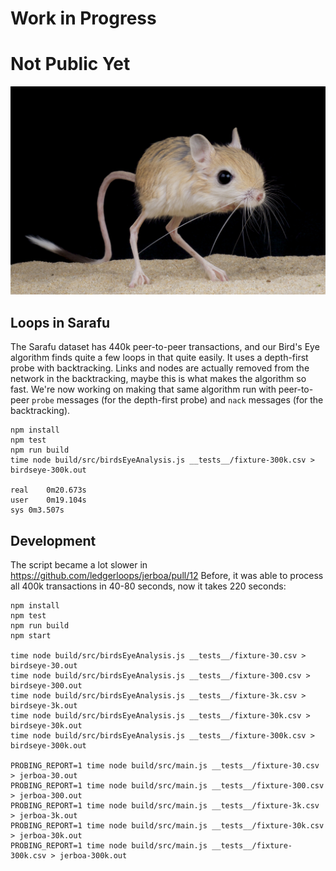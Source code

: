 # Work in Progress
# Not Public Yet

![jerboa](./jerboa.jpg)

## Loops in Sarafu
The Sarafu dataset has 440k peer-to-peer transactions, and our Bird's Eye algorithm finds quite a few loops in that quite easily.
It uses a depth-first probe with backtracking. Links and nodes are actually removed from the network in the backtracking, maybe this is
what makes the algorithm so fast.
We're now working on making that same algorithm run with peer-to-peer `probe` messages (for the depth-first probe) and `nack` messages (for the backtracking).

```
npm install
npm test
npm run build
time node build/src/birdsEyeAnalysis.js __tests__/fixture-300k.csv > birdseye-300k.out

real	0m20.673s
user	0m19.104s
sys	0m3.507s
```

## Development
The script became a lot slower in https://github.com/ledgerloops/jerboa/pull/12
Before, it was able to process all 400k transactions in 40-80 seconds,
now it takes 220 seconds:

```
npm install
npm test
npm run build
npm start

time node build/src/birdsEyeAnalysis.js __tests__/fixture-30.csv > birdseye-30.out
time node build/src/birdsEyeAnalysis.js __tests__/fixture-300.csv > birdseye-300.out
time node build/src/birdsEyeAnalysis.js __tests__/fixture-3k.csv > birdseye-3k.out
time node build/src/birdsEyeAnalysis.js __tests__/fixture-30k.csv > birdseye-30k.out
time node build/src/birdsEyeAnalysis.js __tests__/fixture-300k.csv > birdseye-300k.out

PROBING_REPORT=1 time node build/src/main.js __tests__/fixture-30.csv > jerboa-30.out
PROBING_REPORT=1 time node build/src/main.js __tests__/fixture-300.csv > jerboa-300.out
PROBING_REPORT=1 time node build/src/main.js __tests__/fixture-3k.csv > jerboa-3k.out
PROBING_REPORT=1 time node build/src/main.js __tests__/fixture-30k.csv > jerboa-30k.out
PROBING_REPORT=1 time node build/src/main.js __tests__/fixture-300k.csv > jerboa-300k.out
```
